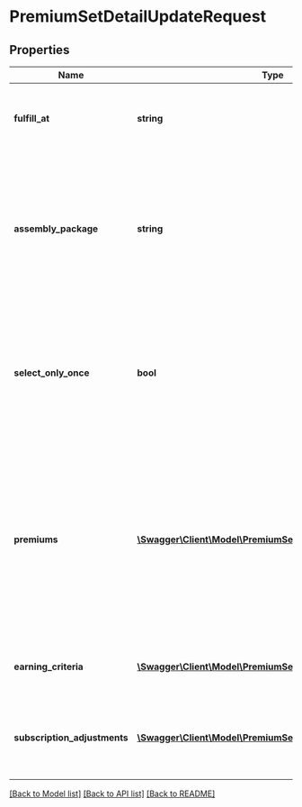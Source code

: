# PremiumSetDetailUpdateRequest

## Properties
Name | Type | Description | Notes
------------ | ------------- | ------------- | -------------
**fulfill_at** | **string** | Specifies when the premium earned should be shipped. | [optional] 
**assembly_package** | **string** | The assembly package code identifies a particular combination of forms, materials and promotions for a shipment. | [optional] 
**select_only_once** | **bool** | The Select Only Once flag controls whether all or only the first matching premium set sequences are fulfilled. | [optional] 
**premiums** | [**\Swagger\Client\Model\PremiumSetDetailItem[]**](PremiumSetDetailItem.md) | The list of premium items awarded for this premium set. Up to four may be specified.  Any items in this list that have an item number will be completely overwritten. | [optional] 
**earning_criteria** | [**\Swagger\Client\Model\PremiumSetEarningCriteria**](PremiumSetEarningCriteria.md) | Information for how the premium set will be earned. | [optional] 
**subscription_adjustments** | [**\Swagger\Client\Model\PremiumSetSubscriptionAdjustments**](PremiumSetSubscriptionAdjustments.md) | Information for subscription adjustments on the premium set. | [optional] 

[[Back to Model list]](../README.md#documentation-for-models) [[Back to API list]](../README.md#documentation-for-api-endpoints) [[Back to README]](../README.md)


